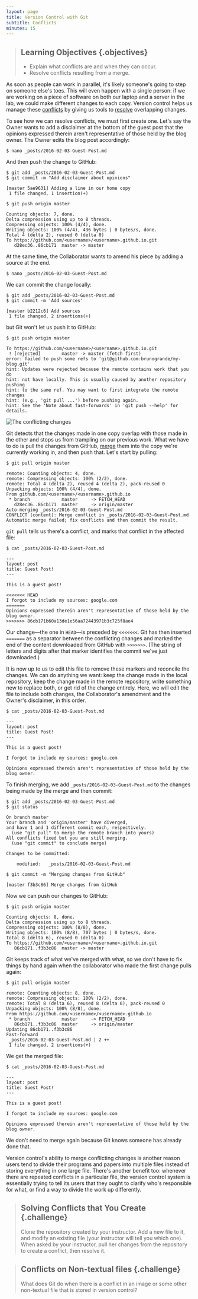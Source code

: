 ```yaml
---
layout: page
title: Version Control with Git
subtitle: Conflicts
minutes: 15
---
```

> ## Learning Objectives {.objectives}
>
> *   Explain what conflicts are and when they can occur.
> *   Resolve conflicts resulting from a merge.

As soon as people can work in parallel, it's likely someone's going to step on 
someone else's toes. 
This will even happen with a single person: if we are working on a piece of 
software on both our laptop and a server in the lab, we could make different 
changes to each copy. 
Version control helps us manage these
[conflicts](reference.html#conflicts) by giving us tools to
[resolve](reference.html#resolve) overlapping changes.

To see how we can resolve conflicts, we must first create one. 
Let's say the Owner wants to add a disclaimer at the bottom of the guest post
that the opinions expressed therein aren't representative of those held by the
blog owner. 
The Owner edits the blog post accordingly:

~~~ {.bash}
$ nano _posts/2016-02-03-Guest-Post.md
~~~

And then push the change to GitHub:

~~~ {.bash}
$ git add _posts/2016-02-03-Guest-Post.md
$ git commit -m "Add disclaimer about opinions"
~~~
~~~ {.output}
[master 5ae9631] Adding a line in our home copy
 1 file changed, 1 insertion(+)
~~~
~~~ {.bash}
$ git push origin master
~~~
~~~ {.output}
Counting objects: 7, done.
Delta compression using up to 8 threads.
Compressing objects: 100% (4/4), done.
Writing objects: 100% (4/4), 436 bytes | 0 bytes/s, done.
Total 4 (delta 2), reused 0 (delta 0)
To https://github.com/<username>/<username>.github.io.git
   d28ec36..86cb171  master -> master
~~~

At the same time, the Collaborator wants to amend his piece by adding a source
at the end. 

~~~ {.bash}
$ nano _posts/2016-02-03-Guest-Post.md
~~~

We can commit the change locally:

~~~ {.bash}
$ git add _posts/2016-02-03-Guest-Post.md
$ git commit -m 'Add sources'
~~~
~~~ {.output}
[master b2212c6] Add sources
 1 file changed, 2 insertions(+)
~~~

but Git won't let us push it to GitHub:

~~~ {.bash}
$ git push origin master
~~~
~~~ {.output}
To https://github.com/<username>/<username>.github.io.git
 ! [rejected]        master -> master (fetch first)
error: failed to push some refs to 'git@github.com:brunogrande/my-blog.git'
hint: Updates were rejected because the remote contains work that you do
hint: not have locally. This is usually caused by another repository pushing
hint: to the same ref. You may want to first integrate the remote changes
hint: (e.g., 'git pull ...') before pushing again.
hint: See the 'Note about fast-forwards' in 'git push --help' for details.
~~~

![The conflicting changes](fig/conflict.svg)

Git detects that the changes made in one copy overlap with those made in the 
other and stops us from trampling on our previous work.
What we have to do is pull the changes from GitHub,
[merge](reference.html#merge) them into the copy we're currently working in, 
and then push that.
Let's start by pulling:

~~~ {.bash}
$ git pull origin master
~~~
~~~ {.output}
remote: Counting objects: 4, done.
remote: Compressing objects: 100% (2/2), done.
remote: Total 4 (delta 2), reused 4 (delta 2), pack-reused 0
Unpacking objects: 100% (4/4), done.
From github.com/<username>/<username>.github.io
 * branch            master     -> FETCH_HEAD
   d28ec36..86cb171  master     -> origin/master
Auto-merging _posts/2016-02-03-Guest-Post.md
CONFLICT (content): Merge conflict in _posts/2016-02-03-Guest-Post.md
Automatic merge failed; fix conflicts and then commit the result.
~~~

`git pull` tells us there's a conflict, and marks that conflict in the affected 
file:

~~~ {.bash}
$ cat _posts/2016-02-03-Guest-Post.md
~~~
~~~ {.output}
---
layout: post
title: Guest Post!
---

This is a guest post!

<<<<<<< HEAD
I forgot to include my sources: google.com
=======
Opinions expressed therein aren't representative of those held by the
blog owner.
>>>>>>> 86cb171b60a13de1e56aa72443971b3c725f8ae4
~~~

Our change&mdash;the one in `HEAD`&mdash;is preceded by `<<<<<<<`.
Git has then inserted `=======` as a separator between the conflicting changes
and marked the end of the content downloaded from GitHub with `>>>>>>>`.
(The string of letters and digits after that marker identifies the commit we've 
just downloaded.)

It is now up to us to edit this file to remove these markers and reconcile the 
changes.
We can do anything we want: keep the change made in the local repository, keep
the change made in the remote repository, write something new to replace both,
or get rid of the change entirely.
Here, we will edit the file to include both changes, the Collaborator's 
amendment and the Owner's disclaimer, in this order. 

~~~ {.bash}
$ cat _posts/2016-02-03-Guest-Post.md
~~~
~~~ {.output}
---
layout: post
title: Guest Post!
---

This is a guest post!

I forgot to include my sources: google.com

Opinions expressed therein aren't representative of those held by the
blog owner.
~~~

To finish merging, we add `_posts/2016-02-03-Guest-Post.md` to the changes 
being made by the merge and then commit:

~~~ {.bash}
$ git add _posts/2016-02-03-Guest-Post.md
$ git status
~~~
~~~ {.output}
On branch master
Your branch and 'origin/master' have diverged,
and have 1 and 1 different commit each, respectively.
  (use "git pull" to merge the remote branch into yours)
All conflicts fixed but you are still merging.
  (use "git commit" to conclude merge)

Changes to be committed:

	modified:   _posts/2016-02-03-Guest-Post.md
~~~
~~~ {.bash}
$ git commit -m "Merging changes from GitHub"
~~~
~~~ {.output}
[master f3b3c86] Merge changes from GitHub
~~~

Now we can push our changes to GitHub:

~~~ {.bash}
$ git push origin master
~~~
~~~ {.output}
Counting objects: 8, done.
Delta compression using up to 8 threads.
Compressing objects: 100% (8/8), done.
Writing objects: 100% (8/8), 707 bytes | 0 bytes/s, done.
Total 8 (delta 6), reused 0 (delta 0)
To https://github.com/<username>/<username>.github.io.git
   86cb171..f3b3c86  master -> master
~~~

Git keeps track of what we've merged with what, so we don't have to fix things 
by hand again when the collaborator who made the first change pulls again:

~~~ {.bash}
$ git pull origin master
~~~
~~~ {.output}
remote: Counting objects: 8, done.
remote: Compressing objects: 100% (2/2), done.
remote: Total 8 (delta 6), reused 8 (delta 6), pack-reused 0
Unpacking objects: 100% (8/8), done.
From https://github.com/<username>/<username>.github.io
 * branch            master     -> FETCH_HEAD
   86cb171..f3b3c86  master     -> origin/master
Updating 86cb171..f3b3c86
Fast-forward
 _posts/2016-02-03-Guest-Post.md | 2 ++
 1 file changed, 2 insertions(+)
~~~

We get the merged file:

~~~ {.bash}
$ cat _posts/2016-02-03-Guest-Post.md
~~~
~~~ {.output}
---
layout: post
title: Guest Post!
---

This is a guest post!

I forgot to include my sources: google.com

Opinions expressed therein aren't representative of those held by the
blog owner.
~~~

We don't need to merge again because Git knows someone has already done that.

Version control's ability to merge conflicting changes is another reason users 
tend to divide their programs and papers into multiple files instead of storing 
everything in one large file.
There's another benefit too: whenever there are repeated conflicts in a 
particular file, the version control system is essentially trying to tell its 
users that they ought to clarify who's responsible for what, or find a way to 
divide the work up differently.

> ## Solving Conflicts that You Create {.challenge}
>
> Clone the repository created by your instructor.
> Add a new file to it,
> and modify an existing file (your instructor will tell you which one).
> When asked by your instructor,
> pull her changes from the repository to create a conflict,
> then resolve it.

> ## Conflicts on Non-textual files {.challenge}
>
> What does Git do
> when there is a conflict in an image or some other non-textual file
> that is stored in version control?
